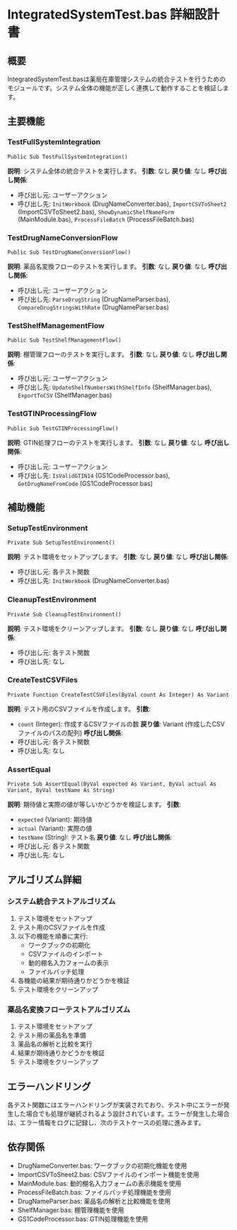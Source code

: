 # IntegratedSystemTest.bas 詳細設計書

## 概要
IntegratedSystemTest.basは薬局在庫管理システムの統合テストを行うためのモジュールです。システム全体の機能が正しく連携して動作することを検証します。

## 主要機能

### TestFullSystemIntegration
```vba
Public Sub TestFullSystemIntegration()
```
**説明**: システム全体の統合テストを実行します。
**引数**: なし
**戻り値**: なし
**呼び出し関係**:
- 呼び出し元: ユーザーアクション
- 呼び出し先: `InitWorkbook` (DrugNameConverter.bas), `ImportCSVToSheet2` (ImportCSVToSheet2.bas), `ShowDynamicShelfNameForm` (MainModule.bas), `ProcessFileBatch` (ProcessFileBatch.bas)

### TestDrugNameConversionFlow
```vba
Public Sub TestDrugNameConversionFlow()
```
**説明**: 薬品名変換フローのテストを実行します。
**引数**: なし
**戻り値**: なし
**呼び出し関係**:
- 呼び出し元: ユーザーアクション
- 呼び出し先: `ParseDrugString` (DrugNameParser.bas), `CompareDrugStringsWithRate` (DrugNameParser.bas)

### TestShelfManagementFlow
```vba
Public Sub TestShelfManagementFlow()
```
**説明**: 棚管理フローのテストを実行します。
**引数**: なし
**戻り値**: なし
**呼び出し関係**:
- 呼び出し元: ユーザーアクション
- 呼び出し先: `UpdateShelfNumbersWithShelfInfo` (ShelfManager.bas), `ExportToCSV` (ShelfManager.bas)

### TestGTINProcessingFlow
```vba
Public Sub TestGTINProcessingFlow()
```
**説明**: GTIN処理フローのテストを実行します。
**引数**: なし
**戻り値**: なし
**呼び出し関係**:
- 呼び出し元: ユーザーアクション
- 呼び出し先: `IsValidGTIN14` (GS1CodeProcessor.bas), `GetDrugNameFromCode` (GS1CodeProcessor.bas)

## 補助機能

### SetupTestEnvironment
```vba
Private Sub SetupTestEnvironment()
```
**説明**: テスト環境をセットアップします。
**引数**: なし
**戻り値**: なし
**呼び出し関係**:
- 呼び出し元: 各テスト関数
- 呼び出し先: `InitWorkbook` (DrugNameConverter.bas)

### CleanupTestEnvironment
```vba
Private Sub CleanupTestEnvironment()
```
**説明**: テスト環境をクリーンアップします。
**引数**: なし
**戻り値**: なし
**呼び出し関係**:
- 呼び出し元: 各テスト関数
- 呼び出し先: なし

### CreateTestCSVFiles
```vba
Private Function CreateTestCSVFiles(ByVal count As Integer) As Variant
```
**説明**: テスト用のCSVファイルを作成します。
**引数**: 
- `count` (Integer): 作成するCSVファイルの数
**戻り値**: Variant (作成したCSVファイルのパスの配列)
**呼び出し関係**:
- 呼び出し元: 各テスト関数
- 呼び出し先: なし

### AssertEqual
```vba
Private Sub AssertEqual(ByVal expected As Variant, ByVal actual As Variant, ByVal testName As String)
```
**説明**: 期待値と実際の値が等しいかどうかを検証します。
**引数**: 
- `expected` (Variant): 期待値
- `actual` (Variant): 実際の値
- `testName` (String): テスト名
**戻り値**: なし
**呼び出し関係**:
- 呼び出し元: 各テスト関数
- 呼び出し先: なし

## アルゴリズム詳細

### システム統合テストアルゴリズム
1. テスト環境をセットアップ
2. テスト用のCSVファイルを作成
3. 以下の機能を順番に実行:
   - ワークブックの初期化
   - CSVファイルのインポート
   - 動的棚名入力フォームの表示
   - ファイルバッチ処理
4. 各機能の結果が期待通りかどうかを検証
5. テスト環境をクリーンアップ

### 薬品名変換フローテストアルゴリズム
1. テスト環境をセットアップ
2. テスト用の薬品名を準備
3. 薬品名の解析と比較を実行
4. 結果が期待通りかどうかを検証
5. テスト環境をクリーンアップ

## エラーハンドリング
各テスト関数にはエラーハンドリングが実装されており、テスト中にエラーが発生した場合でも処理が継続されるよう設計されています。エラーが発生した場合は、エラー情報をログに記録し、次のテストケースの処理に進みます。

## 依存関係
- DrugNameConverter.bas: ワークブックの初期化機能を使用
- ImportCSVToSheet2.bas: CSVファイルのインポート機能を使用
- MainModule.bas: 動的棚名入力フォームの表示機能を使用
- ProcessFileBatch.bas: ファイルバッチ処理機能を使用
- DrugNameParser.bas: 薬品名の解析と比較機能を使用
- ShelfManager.bas: 棚管理機能を使用
- GS1CodeProcessor.bas: GTIN処理機能を使用
